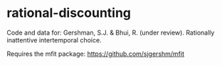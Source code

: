 rational-discounting
====

Code and data for:
Gershman, S.J. & Bhui, R. (under review). Rationally inattentive intertemporal choice.

Requires the mfit package: https://github.com/sjgershm/mfit